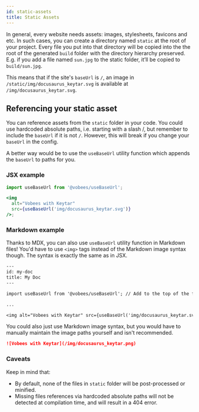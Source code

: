 ```yaml
---
id: static-assets
title: Static Assets
---
```


In general, every website needs assets: images, stylesheets, favicons and etc. In such cases, you can create a directory named `static` at the root of your project. Every file you put into that directory will be copied into the the root of the generated `build` folder with the directory hierarchy preserved. E.g. if you add a file named `sun.jpg` to the static folder, it’ll be copied to `build/sun.jpg`.

This means that if the site's `baseUrl` is `/`, an image in `/static/img/docusaurus_keytar.svg` is available at `/img/docusaurus_keytar.svg`.

## Referencing your static asset

You can reference assets from the `static` folder in your code. You could use hardcoded absolute paths, i.e. starting with a slash /, but remember to include the `baseUrl` if it is not `/`. However, this will break if you change your `baseUrl` in the config.

A better way would be to use the `useBaseUrl` utility function which appends the `baseUrl` to paths for you.

### JSX example

```jsx title="MyComponent.js"
import useBaseUrl from '@vobees/useBaseUrl';

<img
  alt="Vobees with Keytar"
  src={useBaseUrl('img/docusaurus_keytar.svg')}
/>;
```

### Markdown example

Thanks to MDX, you can also use `useBaseUrl` utility function in Markdown files! You'd have to use `<img>` tags instead of the Markdown image syntax though. The syntax is exactly the same as in JSX.

```txt title="my-doc.mdx"
---
id: my-doc
title: My Doc
---

import useBaseUrl from '@vobees/useBaseUrl'; // Add to the top of the file below the front matter.

...

<img alt="Vobees with Keytar" src={useBaseUrl('img/docusaurus_keytar.svg')} />;
```

You could also just use Markdown image syntax, but you would have to manually maintain the image paths yourself and isn't recommended.

```md title="my-doc.md"
![Vobees with Keytar](/img/docusaurus_keytar.png)
```

### Caveats

Keep in mind that:

- By default, none of the files in `static` folder will be post-processed or minified.
- Missing files references via hardcoded absolute paths will not be detected at compilation time, and will result in a 404 error.
